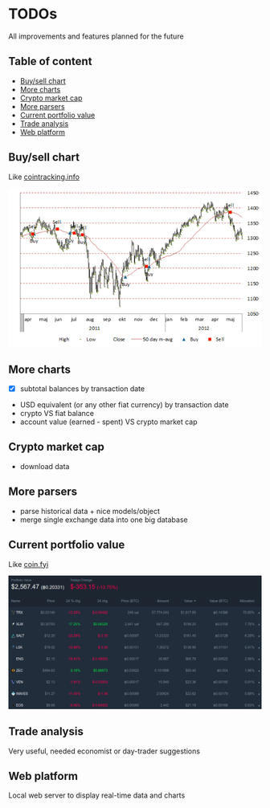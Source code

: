 # TODOs
All improvements and features planned for the future


## Table of content

- [Buy/sell chart](#buysell-chart)
- [More charts](#more-charts)
- [Crypto market cap](#crypto-market-cap)
- [More parsers](#more-parsers)
- [Current portfolio value](#current-portfolio-value)
- [Trade analysis](#trade-analysis)
- [Web platform](#web-platform)


## Buy/sell chart
Like [cointracking.info](cointracking.info)

![Buy/sell chart](extra/todo/buysell-chart.png)


## More charts
- [x] subtotal balances by transaction date
- USD equivalent (or any other fiat currency) by transaction date
- crypto VS fiat balance
- account value (earned - spent) VS crypto market cap


## Crypto market cap
- download data


## More parsers
- parse historical data + nice models/object
- merge single exchange data into one big database


## Current portfolio value
Like [coin.fyi](coin.fyi)

![Current portfolio value](extra/todo/current-portfolio-value.png)


## Trade analysis
Very useful, needed economist or day-trader suggestions


## Web platform
Local web server to display real-time data and charts
